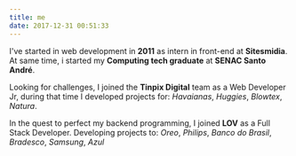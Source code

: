 ```yaml
---
title: me
date: 2017-12-31 00:51:33
---
```


I've started in web development in **2011** as intern in front-end at **Sitesmidia**. At same time, i started my **Computing tech graduate** at **SENAC Santo André**.

Looking for challenges, I joined the **Tinpix Digital** team as a Web Developer Jr, during that time I developed projects for: *Havaianas*, *Huggies*, *Blowtex*, *Natura*.

In the quest to perfect my backend programming, I joined **LOV** as a Full Stack Developer. Developing projects to: *Oreo*, *Philips*, *Banco do Brasil*, *Bradesco*, *Samsung*, *Azul*
